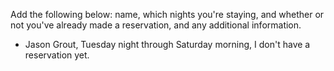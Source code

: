 Add the following below: name, which nights you're staying, and whether or not you've already made a reservation, and any additional information.

 * Jason Grout, Tuesday night through Saturday morning, I don't have a reservation yet.
